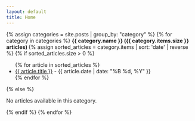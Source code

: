 ```yaml
---
layout: default
title: Home
---
```





{% assign categories = site.posts | group_by: "category" %}
{% for category in categories %}
<strong> {{ category.name }} ({{ category.items.size }} articles) </strong>
{% assign sorted_articles = category.items | sort: 'date' | reverse %}
{% if sorted_articles.size > 0 %}
<div>
<ul>
{% for article in sorted_articles %}
    <li>
        <a href="{{ article.url }}" target="_blank" rel="noopener noreferrer">{{ article.title }}</a> - {{ article.date | date: "%B %d, %Y" }}
    </li>
{% endfor %}
</ul>
</div>
{% else %}
<p>No articles available in this category.</p>
{% endif %}
{% endfor %}


